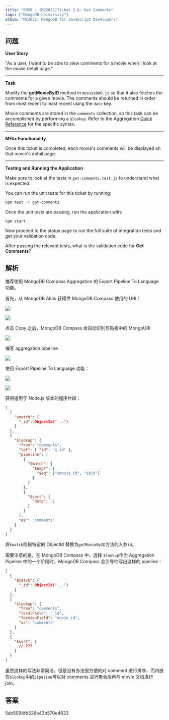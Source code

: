 ```yaml
---
title: "0050 - [M220JS]Ticket 2.6: Get Comments"
tags: ["MongoDB University"]
album: "M220JS: MongoDB for JavaScript Developers"
---
```


## 问题

**User Story**

"As a user, I want to be able to view comments for a movie when I look at the movie detail page."

---

**Task**

Modify the **getMovieByID** method in `moviesDAO.js` so that it also fetches the comments for a given movie. The comments should be returned in order from most recent to least recent using the `date` key.

Movie comments are stored in the `comments` collection, so this task can be accomplished by performing a `$lookup`. Refer to the Aggregation [Quick Reference](https://docs.mongodb.com/manual/meta/aggregation-quick-reference/?jmp=university) for the specific syntax.

---

**MFlix Functionality**

Once this ticket is completed, each movie's comments will be displayed on that movie's detail page.

---

**Testing and Running the Application**

Make sure to look at the tests in `get-comments.test.js` to understand what is expected.

You can run the unit tests for this ticket by running:

```bash
npm test -t get-comments
```

Once the unit tests are passing, run the application with:

```
npm start
```

Now proceed to the status page to run the full suite of integration tests and get your validation code.

After passing the relevant tests, what is the validation code for **Get Comments**?

<!--more-->

## 解析

推荐使用 MongoDB Compass Aggregation 的 Export Pipeline To Language 功能。

首先，从 MongoDB Atlas 获得供 MongoDB Compass 使用的 URI：

![](/assets/images/2019/m220/compass-conn-step1.png)

![](/assets/images/2019/m220/compass-conn-step2.png)

点击 Copy 之后，MongoDB Compass 会自动识别剪贴板中的 MongoURI

![](/assets/images/2019/m220/compass-conn-step3.png)

编写 aggregation pipeline

![](/assets/images/2019/m220/aggr-step1.png)

使用 Export Pipeline To Language 功能：

![](/assets/images/2019/m220/aggr-step2.png)

![](/assets/images/2019/m220/aggr-step3.png)

获得适用于 Node.js 版本的程序片段：

```json
[
  {
    "$match": {
      "_id": ObjectId("...")
    }
  },
  {
    "$lookup": {
      "from": "comments",
      "let": { "id": "$_id" },
      "pipeline": [
        {
          "$match": {
            "$expr": {
              "$eq": ["$movie_id", "$$id"]
            }
          }
        },
        {
          "$sort": {
            "date": -1
          }
        }
      ],
      "as": "comments"
    }
  }
]
```

将`$match`阶段特定的 ObjectId 替换为`getMovieByID`方法的入参`id`。

需要注意的是，在 MongoDB Compass 中，选择 `$lookup`作为 Aggregation Pipeline 中的一个阶段时，MongoDB Compass 会引导你写出这样的 pipeline：

```json
[
  {
    "$match": {
      "_id": ObjectId("...")
    }
  },
  {
    "$lookup": {
      "from": "comments",
      "localField": "_id",
      "foreignField": "movie_id",
      "as": "comments"
    }
  },
  {
    "$sort": {
      // ???
    }
  }
]
```

虽然这样的写法非常简洁，但是没有办法很方便的对 comment 进行排序，而内嵌在`$lookup`中的`pipeline`可以对 comments 进行聚合后再与 movie 文档进行 join。

## 答案

5ab5094fb526e43b570e4633
